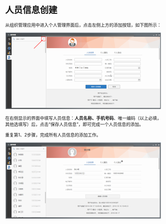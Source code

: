 # 人员信息创建

从组织管理应用中进入个人管理界面后，点击左侧上方的添加按钮，如下图所示：

![](../../.gitbook/assets/image%20%2855%29.png)


  
在右侧显示的界面中填写人员信息：**人员名称、手机号码**、唯一编码（以上必填，其他选填写）后，点击“保存人员信息”，即可完成一个人员信息的添加。

重复第1、2步骤，完成所有人员信息的添加工作。

![](../../.gitbook/assets/image%20%2854%29.png)


